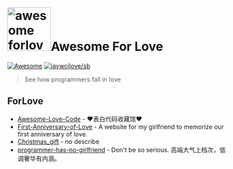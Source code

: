 # <img src="https://github.com/lshaoshuai/awesome-forlove/blob/main/Love_Heart_symbol.svg.png" width="100" alt="awesome forlove">Awesome For Love

[![Awesome](https://awesome.re/badge-flat2.svg)](https://awesome.re) [![jaywcjlove/sb](https://jaywcjlove.github.io/sb/lang/chinese.svg)](README-cn.md)

> See how programmers fall in love


## ForLove
- [Awesome-Love-Code](https://github.com/sun0225SUN/Awesome-Love-Code?tab=readme-ov-file) - ❤️表白代码收藏馆❤️
- [First-Anniversary-of-Love](https://github.com/Ain-Crad/First-Anniversary-of-Love?tab=readme-ov-file) - A website for my girlfriend to memorize our first anniversary of love.
- [Christmas_gift](https://github.com/z6135/Christmas_gift) - no describe
- [programmer-has-no-girlfriend](https://github.com/programmer-has-no-girlfriend/meidan?tab=readme-ov-file) - Don't be so serious. 高端大气上档次，低调奢华有内涵。


